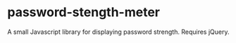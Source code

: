 # password-stength-meter
A small Javascript library for displaying password strength. Requires jQuery.
